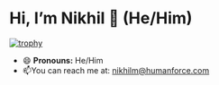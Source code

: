  # Hi, I’m Nikhil 👋 (He/Him)

[![trophy](https://github-profile-trophy.vercel.app/?username=nikhilm-hf&theme=dracula)](https://github.com/ryo-ma/github-profile-trophy)

- 😄 **Pronouns:** He/Him
- 📫You can reach me at: nikhilm@humanforce.com

<!---
nikhilm-hf/nikhilm-hf is a ✨ special ✨ repository because its `README.md` (this file) appears on your GitHub profile.
You can click the Preview link to take a look at your changes.
--->
